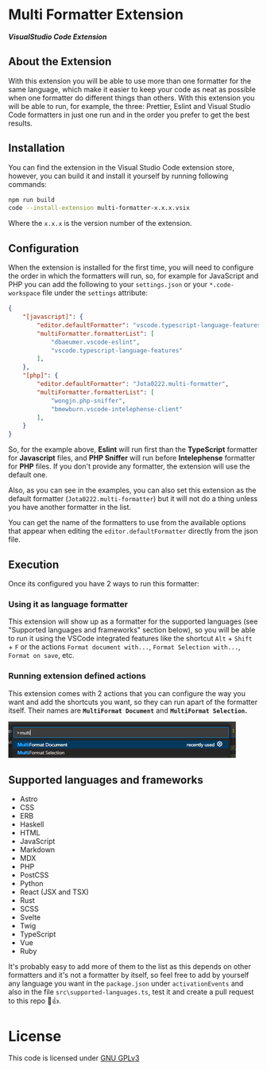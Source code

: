 # Multi Formatter Extension

***VisualStudio Code Extension***

## About the Extension

With this extension you will be able to use more than one formatter for the same language, which make it easier to keep your code as neat as possible when one formatter do different things than others. With this extension you will be able to run, for example, the three: Prettier, Eslint and Visual Studio Code formatters in just one run and in the order you prefer to get the best results.

## Installation

You can find the extension in the Visual Studio Code extension store, however, you can build it and install it yourself by running following commands:

```bash
npm run build
code --install-extension multi-formatter-x.x.x.vsix
```

Where the `x.x.x` is the version number of the extension.

## Configuration

When the extension is installed for the first time, you will need to configure the order in which the formatters will run, so, for example for JavaScript and PHP you can add the following to your `settings.json` or your `*.code-workspace` file under the `settings` attribute:

```json
{
    "[javascript]": {
        "editor.defaultFormatter": "vscode.typescript-language-features",
        "multiFormatter.formatterList": [
            "dbaeumer.vscode-eslint",
            "vscode.typescript-language-features"
        ],
    },
    "[php]": {
        "editor.defaultFormatter": "Jota0222.multi-formatter",
        "multiFormatter.formatterList": [
            "wongjn.php-sniffer",
            "bmewburn.vscode-intelephense-client"
        ],
    }
}
```

So, for the example above, **Eslint** will run first than the **TypeScript** formatter for **Javascript** files, and **PHP Sniffer** will run before **Intelephense** formatter for **PHP** files. If you don't provide any formatter, the extension will use the default one.

Also, as you can see in the examples, you can also set this extension as the default formatter (`Jota0222.multi-formatter`) but it will not do a thing unless you have another formatter in the list.

You can get the name of the formatters to use from the available options that appear when editing the `editor.defaultFormatter` directly from the json file.

## Execution

Once its configured you have 2 ways to run this formatter:

### Using it as language formatter

This extension will show up as a formatter for the supported languages (see "Supported languages and frameworks" section below), so you will be able to run it using the VSCode integrated features like the shortcut `Alt` + `Shift` + `F` or the actions `Format document with...`, `Format Selection with...`, `Format on save`, etc.

### Running extension defined actions

This extension comes with 2 actions that you can configure the way you want and add the shortcuts you want, so they can run apart of the formatter itself. Their names are **`MultiFormat Document`** and **`MultiFormat Selection`.**

![MultiFormat available actions](image/README/MultiFormat%20available%20actions.png)

## Supported languages and frameworks

* Astro
* CSS
* ERB
* Haskell
* HTML
* JavaScript
* Markdown
* MDX
* PHP
* PostCSS
* Python
* React (JSX and TSX)
* Rust
* SCSS
* Svelte
* Twig
* TypeScript
* Vue
* Ruby

It's probably easy to add more of them to the list as this depends on other formatters and it's not a formatter by itself, so feel free to add by yourself any language you want in the `package.json` under `activationEvents` and also in the file `src\supported-languages.ts`, test it and create a pull request to this repo 🧐👍.

# License

This code is licensed under [GNU GPLv3](./LICENSE)
